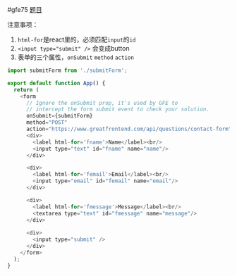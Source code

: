 #gfe75
[题目](https://www.greatfrontend.com/interviews/study/gfe75/questions/user-interface/contact-form/react)

注意事项： 
1. `html-for`是react里的，必须匹配`input`的`id` 
2. `<input type="submit" />` 会变成button
3. 表单的三个属性，`onSubmit` `method` `action`
``` javascript
import submitForm from './submitForm';

export default function App() {
  return (
    <form
      // Ignore the onSubmit prop, it's used by GFE to
      // intercept the form submit event to check your solution.
      onSubmit={submitForm}
      method="POST"
      action="https://www.greatfrontend.com/api/questions/contact-form">
      <div>
        <label html-for='fname'>Name</label><br/>
        <input type="text" id="fname" name="name"/>
      </div>

      <div>
        <label html-for='femail'>Email</label><br/>
        <input type="email" id="femail" name="email"/>
      </div>

      <div>
        <label html-for='fmessage'>Message</label><br/>
        <textarea type="text" id="fmessage" name="message"/>
      </div>
   
      <div>
        <input type="submit" /> 
      </div>
    </form>
  );
}

```